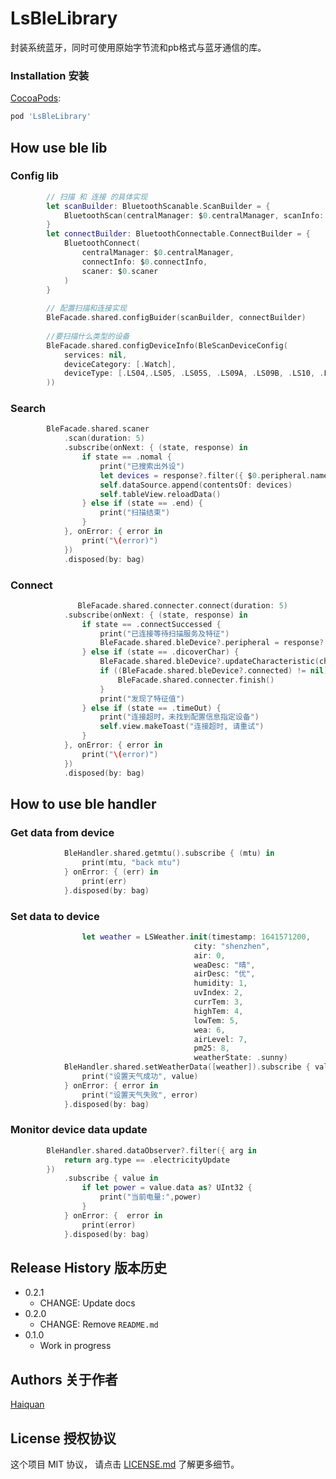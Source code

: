 # LsBleLibrary
 封装系统蓝牙，同时可使用原始字节流和pb格式与蓝牙通信的库。

### Installation 安装

[CocoaPods](https://guides.cocoapods.org/using/using-cocoapods.html):

```sh
pod 'LsBleLibrary'
```
## How use ble lib

### Config lib
```swift
        // 扫描 和 连接 的具体实现
        let scanBuilder: BluetoothScanable.ScanBuilder = {
            BluetoothScan(centralManager: $0.centralManager, scanInfo: $0.scanInfo)
        }
        let connectBuilder: BluetoothConnectable.ConnectBuilder = {
            BluetoothConnect(
                centralManager: $0.centralManager,
                connectInfo: $0.connectInfo,
                scaner: $0.scaner
            )
        }
        
        // 配置扫描和连接实现
        BleFacade.shared.configBuider(scanBuilder, connectBuilder)
        
        //要扫描什么类型的设备
        BleFacade.shared.configDeviceInfo(BleScanDeviceConfig(
            services: nil,
            deviceCategory: [.Watch],
            deviceType: [.LS04,.LS05, .LS05S, .LS09A, .LS09B, .LS10, .LS11]
        ))
 ```

### Search
```swift
        BleFacade.shared.scaner
            .scan(duration: 5)
            .subscribe(onNext: { (state, response) in
                if state == .nomal {
                    print("已搜索出外设")
                    let devices = response?.filter({ $0.peripheral.name != nil })
                    self.dataSource.append(contentsOf: devices)
                    self.tableView.reloadData()
                } else if (state == .end) {
                    print("扫描结束")
                }
            }, onError: { error in
                print("\(error)")
            })
            .disposed(by: bag)
```
### Connect
```swift
               BleFacade.shared.connecter.connect(duration: 5)
            .subscribe(onNext: { (state, response) in
                if state == .connectSuccessed {
                    print("已连接等待扫描服务及特征")
                    BleFacade.shared.bleDevice?.peripheral = response?.peripheral
                } else if (state == .dicoverChar) {
                    BleFacade.shared.bleDevice?.updateCharacteristic(characteristic: response?.characteristics, statusCallback: nil)
                    if ((BleFacade.shared.bleDevice?.connected) != nil) {
                        BleFacade.shared.connecter.finish()
                    }
                    print("发现了特征值")
                } else if (state == .timeOut) {
                    print("连接超时，未找到配置信息指定设备")
                    self.view.makeToast("连接超时, 请重试")
                }
            }, onError: { error in
                print("\(error)")
            })
            .disposed(by: bag)
```

## How to use ble handler

### Get data from device

```swift
            BleHandler.shared.getmtu().subscribe { (mtu) in
                print(mtu, "back mtu")
            } onError: { (err) in
                print(err)
            }.disposed(by: bag)
```

### Set data to device
```swift
                let weather = LSWeather.init(timestamp: 1641571200,
                                         city: "shenzhen",
                                         air: 0,
                                         weaDesc: "晴",
                                         airDesc: "优",
                                         humidity: 1,
                                         uvIndex: 2,
                                         currTem: 3,
                                         highTem: 4,
                                         lowTem: 5,
                                         wea: 6,
                                         airLevel: 7,
                                         pm25: 8,
                                         weatherState: .sunny)
            BleHandler.shared.setWeatherData([weather]).subscribe { value in
                print("设置天气成功", value)
            } onError: { error in
                print("设置天气失败", error)
            }.disposed(by: bag)
  ```
  
### Monitor  device data update

```swift
        BleHandler.shared.dataObserver?.filter({ arg in
            return arg.type == .electricityUpdate
        })
            .subscribe { value in
                if let power = value.data as? UInt32 {
                    print("当前电量:",power)
                }
            } onError: {  error in
                print(error)
            }.disposed(by: bag)
```

## Release History 版本历史

* 0.2.1
    * CHANGE: Update docs
* 0.2.0
    * CHANGE: Remove `README.md`
* 0.1.0
    * Work in progress

## Authors 关于作者

[Haiquan](https://xiahaiquan.github.io/)

## License 授权协议

这个项目 MIT 协议， 请点击 [LICENSE.md](https://github.com/Xiahaiquan/LsBleLibrary/blob/main/LICENSE) 了解更多细节。
